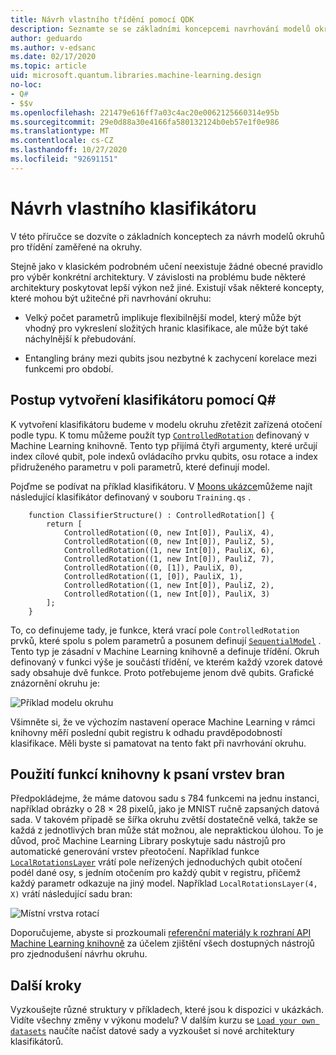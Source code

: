 ```yaml
---
title: Návrh vlastního třídění pomocí QDK
description: Seznamte se se základními koncepcemi navrhování modelů okruhů pro třídění zaměřené na okruhy.
author: geduardo
ms.author: v-edsanc
ms.date: 02/17/2020
ms.topic: article
uid: microsoft.quantum.libraries.machine-learning.design
no-loc:
- Q#
- $$v
ms.openlocfilehash: 221479e616ff7a03c4ac20e0062125660314e95b
ms.sourcegitcommit: 29e0d88a30e4166fa580132124b0eb57e1f0e986
ms.translationtype: MT
ms.contentlocale: cs-CZ
ms.lasthandoff: 10/27/2020
ms.locfileid: "92691151"
---
```

# <a name="design-your-own-classifier"></a>Návrh vlastního klasifikátoru

V této příručce se dozvíte o základních konceptech za návrh modelů okruhů pro třídění zaměřené na okruhy.

Stejně jako v klasickém podrobném učení neexistuje žádné obecné pravidlo pro výběr konkrétní architektury. V závislosti na problému bude některé architektury poskytovat lepší výkon než jiné. Existují však některé koncepty, které mohou být užitečné při navrhování okruhu:

- Velký počet parametrů implikuje flexibilnější model, který může být vhodný pro vykreslení složitých hranic klasifikace, ale může být také náchylnější k přebudování.

- Entangling brány mezi qubits jsou nezbytné k zachycení korelace mezi funkcemi pro období.

## <a name="how-to-build-a-classifier-with-q"></a>Postup vytvoření klasifikátoru pomocí Q\#

K vytvoření klasifikátoru budeme v modelu okruhu zřetězit zařízená otočení podle typu. K tomu můžeme použít typ [`ControlledRotation`](xref:Microsoft.Quantum.MachineLearning.ControlledRotation) definovaný v Machine Learning knihovně. Tento typ přijímá čtyři argumenty, které určují index cílové qubit, pole indexů ovládacího prvku qubits, osu rotace a index přidruženého parametru v poli parametrů, které definují model.

Pojďme se podívat na příklad klasifikátoru. V [Moons ukázce](https://github.com/microsoft/Quantum/tree/main/samples/machine-learning/half-moons)můžeme najít následující klasifikátor definovaný v souboru `Training.qs` .

```qsharp
    function ClassifierStructure() : ControlledRotation[] {
        return [
            ControlledRotation((0, new Int[0]), PauliX, 4),
            ControlledRotation((0, new Int[0]), PauliZ, 5),
            ControlledRotation((1, new Int[0]), PauliX, 6),
            ControlledRotation((1, new Int[0]), PauliZ, 7),
            ControlledRotation((0, [1]), PauliX, 0),
            ControlledRotation((1, [0]), PauliX, 1),
            ControlledRotation((1, new Int[0]), PauliZ, 2),
            ControlledRotation((1, new Int[0]), PauliX, 3)
        ];
    }
 ```

To, co definujeme tady, je funkce, která vrací pole `ControlledRotation` prvků, které spolu s polem parametrů a posunem definují [`SequentialModel`](xref:Microsoft.Quantum.MachineLearning.SequentialModel) . Tento typ je zásadní v Machine Learning knihovně a definuje třídění. Okruh definovaný v funkci výše je součástí třídění, ve kterém každý vzorek datové sady obsahuje dvě funkce. Proto potřebujeme jenom dvě qubits. Grafické znázornění okruhu je:

 ![Příklad modelu okruhu](~/media/circuit_model_1.PNG)

Všimněte si, že ve výchozím nastavení operace Machine Learning v rámci knihovny měří poslední qubit registru k odhadu pravděpodobností klasifikace. Měli byste si pamatovat na tento fakt při navrhování okruhu.

## <a name="use-the-library-functions-to-write-layers-of-gates"></a>Použití funkcí knihovny k psaní vrstev bran

Předpokládejme, že máme datovou sadu s 784 funkcemi na jednu instanci, například obrázky o 28 × 28 pixelů, jako je MNIST ručně zapsaných datová sada. V takovém případě se šířka okruhu zvětší dostatečně velká, takže se každá z jednotlivých bran může stát možnou, ale nepraktickou úlohou. To je důvod, proč Machine Learning Library poskytuje sadu nástrojů pro automatické generování vrstev přeotočení. Například funkce [`LocalRotationsLayer`](xref:Microsoft.Quantum.MachineLearning.LocalRotationsLayer) vrátí pole neřízených jednoduchých qubit otočení podél dané osy, s jedním otočením pro každý qubit v registru, přičemž každý parametr odkazuje na jiný model. Například `LocalRotationsLayer(4, X)` vrátí následující sadu bran:

 ![Místní vrstva rotací](~/media/local_rotations_layer.PNG)

Doporučujeme, abyste si prozkoumali [referenční materiály k rozhraní API Machine Learning knihovně](xref:Microsoft.Quantum.MachineLearning) za účelem zjištění všech dostupných nástrojů pro zjednodušení návrhu okruhu.

## <a name="next-steps"></a>Další kroky

 Vyzkoušejte různé struktury v příkladech, které jsou k dispozici v ukázkách. Vidíte všechny změny v výkonu modelu? V dalším kurzu se [`Load your own datasets`](xref:microsoft.quantum.libraries.machine-learning.load) naučíte načíst datové sady a vyzkoušet si nové architektury klasifikátorů.
